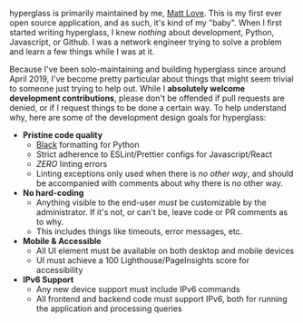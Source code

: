 hyperglass is primarily maintained by me, [Matt Love](https://github.com/checktheroads). This is my first ever open source application, and as such, it's kind of my "baby". When I first started writing hyperglass, I knew _nothing_ about development, Python, Javascript, or Github. I was a network engineer trying to solve a problem and learn a few things while I was at it.

Because I've been solo-maintaining and building hyperglass since around April 2019, I've become pretty particular about things that might seem trivial to someone just trying to help out. While I **absolutely welcome development contributions**, please don't be offended if pull requests are denied, or if I request things to be done a certain way. To help understand why, here are some of the development design goals for hyperglass:

- **Pristine code quality**
  - [Black](https://github.com/python/black) formatting for Python
  - Strict adherence to ESLint/Prettier configs for Javascript/React
  - _ZERO_ linting errors
  - Linting exceptions only used when there is _no other way_, and should be accompanied with comments about why there is no other way.
- **No hard-coding**
  - Anything visible to the end-user _must_ be customizable by the administrator. If it's not, or can't be, leave code or PR comments as to why.
  - This includes things like timeouts, error messages, etc.
- **Mobile & Accessible**
  - All UI element must be available on both desktop and mobile devices
  - UI must achieve a 100 Lighthouse/PageInsights score for accessibility
- **IPv6 Support**
  - Any new device support must include IPv6 commands
  - All frontend and backend code must support IPv6, both for running the application and processing queries
